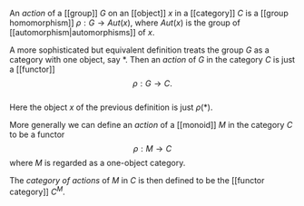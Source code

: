 An _action_ of a [[group]] $G$ on an [[object]] $x$ in a [[category]] $C$ is a [[group homomorphism]] $\rho : G \to Aut(x)$, where $Aut(x)$ is the group of [[automorphism|automorphisms]] of $x$.  

A more sophisticated but equivalent definition treats the group $G$ as a category with one object, say $*$.  Then an _action_ of $G$ in the category $C$ is just a [[functor]] 
$$\rho : G \to C .$$  
Here the object $x$ of the previous definition is just $\rho(*)$. 

More generally we can define an _action_ of a [[monoid]] $M$ in the category $C$ to be a functor
$$\rho: M \to C $$
where $M$ is regarded as a one-object category.

The _category of actions_ of $M$ in $C$ is then defined to be the [[functor category]] $C^M$.  